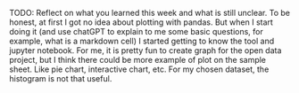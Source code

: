 TODO: Reflect on what you learned this week and what is still unclear.
To be honest, at first I got no idea about plotting with pandas. But when I start doing it (and use chatGPT to explain to me some basic questions, for example, what is a markdown cell) I started getting to know the tool and jupyter notebook.
For me, it is pretty fun to create graph for the open data project, but I think there could be more example of plot on the sample sheet.
Like pie chart, interactive chart, etc. For my chosen dataset, the histogram is not that useful.
